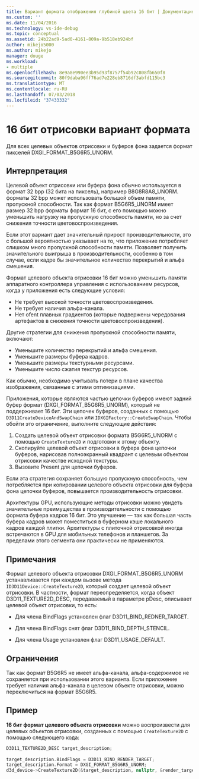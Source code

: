```yaml
---
title: Вариант формата отображения глубиной цвета 16 бит | Документация Майкрософт
ms.custom: ''
ms.date: 11/04/2016
ms.technology: vs-ide-debug
ms.topic: conceptual
ms.assetid: 24b22ad9-5ad0-4161-809a-9b518eb924bf
author: mikejo5000
ms.author: mikejo
manager: douge
ms.workload:
- multiple
ms.openlocfilehash: 8e9a8e990ee3b95d93f8757f54b92c808fb650f8
ms.sourcegitcommit: 80f9daba96ff76ad7e228eb8716df3abfd115bc3
ms.translationtype: MT
ms.contentlocale: ru-RU
ms.lasthandoff: 07/03/2018
ms.locfileid: "37433332"
---
```

# <a name="16-bpp-render-target-format-variant"></a>16 бит отрисовки вариант формата
Для всех целевых объектов отрисовки и буферов фона задается формат пикселей DXGI_FORMAT_B5G6R5_UNORM.  
  
## <a name="interpretation"></a>Интерпретация  
 Целевой объект отрисовки или буфера фона обычно используется в формат 32 bpp (32 бита на пиксель), например B8G8R8A8_UNORM. форматы 32 bpp может использовать большой объем памяти, пропускной способности. Так как формат B5G6R5_UNORM имеет размер 32 bpp форматы формат 16 бит, с его помощью можно уменьшить нагрузку на пропускную способность памяти, но за счет снижения точности цветовоспроизведения.  
  
 Если этот вариант дает значительный прирост производительности, это с большой вероятностью указывает на то, что приложение потребляет слишком много пропускной способности памяти. Позволяет получить значительного выигрыша в производительности, особенно в том случае, если кадре бы значительное количество перекрытий и альфа смешения.

Формат целевого объекта отрисовки 16 бит можно уменьшить памяти аппаратного контроллера управления с использованием ресурсов, когда у приложения есть следующие условия:
- Не требует высокой точности цветовоспроизведения.
- Не требует наличия альфа-канала.
- Нет ofent плавных градиентов (которые подвержены чередования артефактов в снижения точности цветовоспроизведения).

Другие стратегии для снижения пропускной способности памяти, включают:
- Уменьшите количество перекрытий и альфа смешения.
- Уменьшите размеры буфера кадров.
- Уменьшите размеры текстурными ресурсами.
- Уменьшите число сжатия текстур ресурсов.
 
Как обычно, необходимо учитывать потери в плане качества изображения, связанные с этими оптимизациями.  

Приложения, которые являются частью цепочки буферов имеют задний буфер формат (DXGI_FORMAT_B5G6R5_UNORM), который не поддерживает 16 бит. Эти цепочек буферов, созданных с помощью `D3D11CreateDeviceAndSwapChain` или `IDXGIFactory::CreateSwapChain`. Чтобы обойти это ограничение, выполните следующие действия:
1. Создать целевой объект отрисовки формата B5G6R5_UNORM с помощью `CreateTexture2D` и подготовки к этому объекту. 
2. Скопируйте целевой объект отрисовки в буфера фона цепочки буферов, нарисовав полноэкранный квадрант с целевым объектом отрисовки качестве исходной текстуры.
3. Вызовите Present для цепочки буферов.

 Если эта стратегия сохраняет большую пропускную способность, чем потребляется при копировании целевого объекта отрисовки для буфера фона цепочки буферов, повышается производительность отрисовки.

 Архитектуры GPU, использующие методы отрисовки можно увидеть значительные преимущества в производительности с помощью формата буфера кадров 16 бит. Это улучшение — так как большая часть буфера кадров может поместиться в буферном кэше локального кадров каждой плитки. Архитектуры с плиточной отрисовкой иногда встречаются в GPU для мобильных телефонов и планшетов. За пределами этого сегмента они практически не применяются.  
  
## <a name="remarks"></a>Примечания  
 Формат целевого объекта отрисовки DXGI_FORMAT_B5G6R5_UNORM устанавливается при каждом вызове метода `ID3D11Device::CreateTexture2D`, который создает целевой объект отрисовки. В частности, формат переопределяется, когда объект D3D11_TEXTURE2D_DESC, передаваемый в параметре pDesc, описывает целевой объект отрисовки, то есть:  
  
-   Для члена BindFlags установлен флаг D3D11_BIND_REDNER_TARGET.  
  
-   Для члена BindFlags снят флаг D3D11_BIND_DEPTH_STENCIL.  
  
-   Для члена Usage установлен флаг D3D11_USAGE_DEFAULT.  
  
## <a name="restrictions-and-limitations"></a>Ограничения  
 Так как формат B5G6R5 не имеет альфа-канала, альфа-содержимое не сохраняется при использовании этого варианта. Если приложение требует наличия альфа-канала в целевом объекте отрисовки, можно переключиться на формат B5G6R5.  
  
## <a name="example"></a>Пример  
 **16 бит формат целевого объекта отрисовки** можно воспроизвести для целевых объектов отрисовки, созданных с помощью `CreateTexture2D` с помощью следующего кода:  
  
```cpp
D3D11_TEXTURE2D_DESC target_description;  
  
target_description.BindFlags = D3D11_BIND_RENDER_TARGET;  
target_description.Format = DXGI_FORMAT_B5G6R5_UNORM;  
d3d_device->CreateTexture2D(&target_description, nullptr, &render_target);  
```
